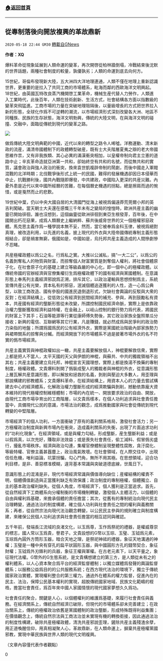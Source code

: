 ###  [:house:返回首頁](https://github.com/ourhimalayas/txt)
---

## 從專制落後向開放複興的革故鼎新
`2020-05-18 22:44 GM30` [轉載自GNews](https://gnews.org/zh-hant/206741/)

**作者：XQ**

爆料革命從現象延展到人類命運的變革，再次開啓從柏林牆倒塌，冷戰結束後沈默的世界話題，兩種社會制度的較量，孰優孰劣；人類的命運到底去向何方。

15世紀，哥倫布發現新大陸，五大洲四大洋地理連通，人類不僅在地理上重新認識世界，更重要的是拉入了共同工商的市場體系，毗海而鄰的西歐海洋文明興起。18世紀，由英國瓦特改良蒸汽機開啓工業革命，機械生産代替人力勞作，人類進入工業時代，此後百年，人類在技術創新、生活方式，社會結構各方面以指數級的變革突飛猛進。工商市場的力量在突破地理阻隔後，以量級增長的方式把世界拉入新的形態，全球化作爲不可逆轉的潮流，以市場經濟形式深刻改變各大洲、地區不同種族、民族的生存狀態，海洋文明勃興，傳統的大陸文明，在與海洋文明的碰撞、交融中，面臨從傳統到現代的變革之路。

![](https://s3.amazonaws.com/gnews-media-offload/wp-content/uploads/2020/05/18224144/image0-142.jpg)

做爲傳統大陸文明典範的中國，近代以來的轉型之路令人唏噓。洋務運動、清末新政的流産，滿清帝國體制下的政體轉型破産，既有士大夫階層夏夷之辯的老大帝國思維作祟，又有非我族類、其心必異的滿漢衝突相加，以皇權帝制向君主立憲的道路中止；辛亥革命造就亞洲第一共和，卻始終空有共和的名號，而從無共和的實質，議會政治與強人政治的衝突，換來袁世凱複辟帝制的鬧劇，而後中國走入軍閥混戰的北洋時期；北伐戰爭後形式上統一的民國，難得的發展機遇卻因日本侵華而中止，抗戰勝利後，國共內戰隨即爆發，中共建政，中國陷入更深的共産災難。內憂外患是近代以來中國所經曆的苦難，在每個曆史機遇的拐點，總是擦肩而過的惋惜，或是戛然而止的悲歎。

19世紀中葉，仍以中央大國自居的大清國門從海上被視爲偏遠莽荒莞爾小邦的英吉利闖破。當天朝士大夫還在感慨三千年未有之變局的惶惶時，歐洲共産主義的幽靈已開始徘徊，誰也沒想到，這個幽靈從歐洲徘徊到東亞生根發芽，百年後，在中國開出朽花惡果，成爲人類曆史上繼納粹、蘇共後威脅世界的又一個極權邪惡政體。馬克思主義作爲一種學說本無不妥，然而，當它被奉爲金科玉律，被視爲絕對真理，被改造利用，以先進的名義，披上現代的外衣與大陸帝國傳統專制主義形態相結合，卻是禍害無窮，俄國如是，中國如是，烏托邦共産主義造成的人間慘劇慘不忍睹。

共産極權政體以爲公之名，行爲私之實。大推以公滅私，搞“一大二公”，以爲公的名義剝奪私人的物質與財富，而掠奪個人財富實質是剝奪個人權利，將社會個體原子化，在社會原子化的基礎上建立等級森嚴的中心化，即一個中心的極權政體。以傳統帝國的官辦經濟與官僚集權衍生爲極權政體下的國有經濟與黨國體制。在意識形態上奉馬列主義經濟邪說爲正溯，排斥其它，以政治灌輸與思想控制爲主，系統宣傳共産公有光榮，資本私有的邪惡，泯滅個體追逐獲利的人性，造一心爲公典型，以致工商改造、國有參股的國進民退倒退形式，欠缺社會輿論的反駁與大衆的反對；在經濟結構上，從低效公有經濟到民間經濟的補充、參與，再到鼓勵私有資本，共産國有經濟的壟斷形態從未改變，所謂控制國民經濟命脈，實際上是依靠政治權力壟斷獲取經濟利益特權，在金融上，以岐山控制的銀行勢力爲代表，將國民的財富上下其手；石油等能源等行業從康師傅失勢後，其它政治家族全盤照單瓜分接收；新興的電信、互聯網等其它行業，凡是賺錢，就必然成爲與民爭利的政治勢力染指的地盤；所謂爲國爲民的公有經濟外衣，實際是黨國統治階級內部家族勢力與裙帶關系的掠奪與分贓。而經濟開放下的市場體系不過是披著市場外衣的名不符實的僞市場經濟。

共産主義實質與神棍政權如出一轍，共産主義要解放個人，神棍要解救信衆，實際上都是把人不當人，太平天國的天父與伊朗的神棍，與蘇共、中共的獨裁領袖不出其右；共産主義要建立烏托邦，神棍宣言天國理想，實際上都是換湯不換藥的專制制度，極權政體。文貴爆料剝開了僞裝成聖人的獨裁者與神棍的外衣，從意識形態上層瓦解共産意識形態，即以解放和拯救的名義，剝削與壓迫大多數人，用歪理與邪說構建的邪教體系；文貴爆料革命，在經濟結構上，用資本人心的力量去嘗試構建去中心的經濟體系，化解政治權力壟斷形成的經濟欺騙與剝削，撼動依靠龐大資本維持的現代極權控制維穩體制；市場的內在統一、開放要求政治的自由、開放，由現代工商市場孕育出的工商階層，以文貴爲樣本，在個人功利追求與社會責任擔當中，具備現代公民的意識，市場法治的觀念，成爲推動國家與社會從傳統到現代轉變的中堅階層。

市場經濟下的個人功利，一方面衝破了原有的義利關系格局，激發社會活力；另一方極權政治制度與新興市場內在衝突，造成義利關系的失衡，出現了片面追求功利的“功利化現象”。在經濟領域，或是與權力勾結，形成壟斷，産生壟斷利益；或是以假爲真，以次充好，賺取非法效益；或是喪失社會責任，偷工減料、假冒僞劣盛行，擾亂市場秩序。經濟與政治勾連，集權官僚體制呈現整體性腐敗，貪汙腐化、等級特權、官僚主義甚囂塵上，政治風氣敗壞。在社會領域，在人際交往中，出現信任危機，唯利益論，坑蒙拐騙，勾心鬥角，無所不用其極。在思想領域，迎合功利目標，是非、善惡標准模糊，違背基本常識與突破道德底線，世風日下。

意識形態上的混淆是非，現代市場經濟常識與價值導向缺位；産權結構的權責不明，個體價值創造與正當獲利缺乏有效保護；政治制度的專制極權，個體獨立、自主的基本政治權利缺失。從個人角度，市場經濟下，個人獲利是正當追求。首先，從自然經濟下工商體系向分權制衡的市場機制轉變，激發個人主體活力，以個體的自由與權利爲基礎，來擔承個體的責任擔當；其次，從舊有的專制統治向現代民主治理轉變，通過法治的制度構建，確立個人功利與社會責任之間的權利與義務關系；再者，從自然宗法向現代法治觀念轉變，以公民民主參與的規則確立與制度構建，來確保公民個人功利追求與社會責任擔當的相互認同與確認。

五千年前，發端長江流域的良渚文化，以玉爲尊，玉作爲祭祀的禮器，是權威尊崇的標志，國人常以玉爲貴，譽君子。文貴設想的G幣以玉琮、玉璧、玉钺爲元素，玉琮爲內圓外方筒形玉器，暗合天地之理，是祭祀神祗的禮器，象征天地溝通的神權；玉璧是一種中央有穿孔的扁平狀圓形玉器，與中國圓形方孔的錢幣契合，象征財權；玉钺爲外刃鋒利的兵器，象征王權與軍權。在古老元素下，以天平量之，象征現代法權。G幣外的G生態系統，是文貴構想建立的第三方，是人類從未有之的權利體系，以人心資本聚合爲平台的經濟監督體制；以獨立媒體爲發聲的輿論監督體系；以服務公益爲目的的公共服務系統；在西方現代法治的環境下，獨立于傳統國家政治實體，實現權利整合的第三權力。通過外在體系的權力監督，促進內在的民主、法治，保障公民基本權利的實現，超脫傳統國家地域、民族文化範疇的桎梏，擔當社會責任，爲百年來中國人家國情懷的現代國家夢想久久爲功。

社會責任的聚合，關鍵是人心，以個體權利的維護爲基礎，來履行社會責任與義務。在經濟關系上，傳統自然經濟已破除，但現代的市場體系卻未完善建立；在政治關系上，傳統的極權政治依舊是黨國體制的政治壟斷，形成特殊既得利益集團；在價值觀念上，傳統自然宗法與工商法治並未實現有機的轉換銜接，因此通過法治的制度性構建，破除共産極權政體，清洗共産邪說歪理，鏟除共産主義殘渣余孽，用正道喚醒信仰，用真相凝聚人心，革故鼎新，在人類命運上，摒棄共産極權黨國邪教，實現中華民族與世界人類的現代文明複興。

（文章內容僅代表作者觀點）

0
